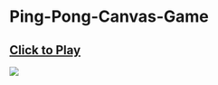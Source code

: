 # Ping-Pong-Canvas-Game
## <a href="https://ping-pong-canvas-game-made-by-me-lol.netlify.app"> Click to Play </a>
<img src="https://cdn.discordapp.com/attachments/969325748517232711/1068758724744855583/image.png">
